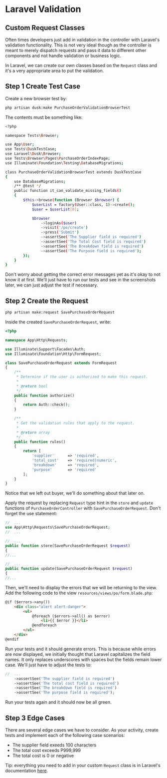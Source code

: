 # Laravel Validation

## Custom Request Classes

Often times developers just add in validation in the controller with Laravel's validation functionality. This is not very ideal though as the controller is meant to merely dispatch requests and pass it data to different other components and not handle validation or business logic.

In Laravel, we can create our own classes based on the `Request` class and it's a very appropriate area to put the validation.

## Step 1 Create Test Case

Create a new browser test by:

```bash
php artisan dusk:make PurchaseOrderValidationBrowserTest
```

The contents must be something like:

```bash
<?php

namespace Tests\Browser;

use App\User;
use Tests\DuskTestCase;
use Laravel\Dusk\Browser;
use Tests\Browser\Pages\PurchaseOrderIndexPage;
use Illuminate\Foundation\Testing\DatabaseMigrations;

class PurchaseOrderValidationBrowserTest extends DuskTestCase
{
    use DatabaseMigrations;
    /** @test */
    public function it_can_validate_missing_fields()
    {
        $this->browse(function (Browser $browser) {
            $userList = factory(User::class, 1)->create();
            $user = $userList[0];

            $browser
                ->loginAs($user)
                ->visit('/po/create')
                ->press('Submit')
                ->assertSee('The Supplier field is required')
                ->assertSee('The Total Cost field is required')
                ->assertSee('The Breakdown field is required')
                ->assertSee('The Purpose field is required');
        });
    }
}

```

Don't worry about getting the correct error messages yet as it's okay to not know it at first. We'll just have to run our tests and see in the screenshots later, we can just adjust the test if necessary.

## Step 2 Create the Request

```bash
php artisan make:request SavePurchaseOrderRequest
```

Inside the created `SavePurchaseOrderRequest`, write:

```php
<?php

namespace App\Http\Requests;

use Illuminate\Support\Facades\Auth;
use Illuminate\Foundation\Http\FormRequest;

class SavePurchaseOrderRequest extends FormRequest
{
    /**
     * Determine if the user is authorized to make this request.
     *
     * @return bool
     */
    public function authorize()
    {
        return Auth::check();
    }

    /**
     * Get the validation rules that apply to the request.
     *
     * @return array
     */
    public function rules()
    {
        return [
            'supplier'      => 'required',
            'total_cost'    => 'required|numeric',
            'breakdown'     => 'required',
            'purpose'       => 'required'
        ];
    }
}
```

Notice that we left out buyer, we'll do something about that later on.

Apply the request by replacing `Request` type hint in the `store` and `update` functions of `PurchaseOrderController` with `SavePurchaseOrderRequest`. Don't forget the use statement:

```php
//  ...
use App\Http\Requests\SavePurchaseOrderRequest;
//  ...
```

```php
//  ...
public function store(SavePurchaseOrderRequest $request)
{
//...
```

```php
//  ...
public function update(SavePurchaseOrderRequest $request)
{
//...
```

Then, we'll need to display the errors that we will be returning to the view. Add the following code to the view `resources/views/po/form.blade.php`:

```html
@if ($errors->any())
    <div class="alert alert-danger">
        <ul>
            @foreach ($errors->all() as $error)
                <li>{{ $error }}</li>
            @endforeach
        </ul>
    </div>
@endif
```

Run your tests and it should generate errors. This is because while errors are now displayed, we initially thought that Laravel capitalizes the field names. It only replaces underscores with spaces but the fields remain lower case. We'll just have to adjust the tests to:

```php
//  ...
    ->assertSee('The supplier field is required')
    ->assertSee('The total cost field is required')
    ->assertSee('The breakdown field is required')
    ->assertSee('The purpose field is required');
```

Run your tests again and it should now be all green.

## Step 3 Edge Cases

There are several edge cases we have to consider. As your activity, create tests and implement each of the following case scenarios:

- The supplier field exeeds 100 characters
- The total cost exceeds P999,999
- The total cost is 0 or negative

Tip: everything you need to add in your custom `Request` class is in Laravel's documentation [here](https://laravel.com/docs/5.8/validation).